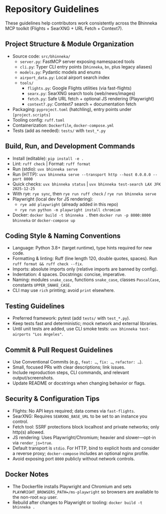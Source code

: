 # Repository Guidelines

These guidelines help contributors work consistently across the Bhinneka MCP toolkit (Flights + SearXNG + URL Fetch + Context7).

## Project Structure & Module Organization
- Source code: `src/bhinneka/`
  - `server.py`: FastMCP server exposing namespaced tools
  - `cli.py`: Typer CLI entry points (`bhinneka`, `bn`, plus legacy aliases)
  - `models.py`: Pydantic models and enums
  - `airport_data.py`: Local airport search index
  - `tools/`
    - `flights.py`: Google Flights utilities (via fast-flights)
    - `searx.py`: SearXNG search tools (web/news/images)
    - `fetch.py`: Safe URL fetch + optional JS rendering (Playwright)
    - `context7.py`: Context7 search + documentation fetch
- Packaging: `pyproject.toml` (hatchling), entry points under `[project.scripts]`
- Tooling config: `ruff.toml`
- Containerization: `Dockerfile`, `docker-compose.yml`
- Tests (add as needed): `tests/` with `test_*.py`

## Build, Run, and Development Commands
- Install (editable): `pip install -e .`
- Lint: `ruff check` | Format: `ruff format`
- Run (stdio): `uvx bhinneka serve`
- Run (HTTP): `uvx bhinneka serve --transport http --host 0.0.0.0 --port 8000`
- Quick checks: `uvx bhinneka status` | `uvx bhinneka test-search LAX JFK 2025-12-25`
- With rye: `rye sync`, then `rye run ruff check` / `rye run bhinneka serve`
- Playwright (local dev for JS rendering):
  - `rye add playwright` (already added in this repo)
  - `rye run python -m playwright install chromium`
- Docker: `docker build -t bhinneka .` then `docker run -p 8000:8000 bhinneka` or `docker-compose up`

## Coding Style & Naming Conventions
- Language: Python 3.8+ (target runtime), type hints required for new code.
- Formatting & linting: Ruff (line length 120, double quotes, spaces). Run `ruff format && ruff check --fix`.
- Imports: absolute imports only (relative imports are banned by config).
- Indentation: 4 spaces. Docstrings: concise, imperative.
- Naming: modules `snake_case`, functions `snake_case`, classes `PascalCase`, constants `UPPER_SNAKE_CASE`.
- CLI may use `rich` printing; avoid `print` elsewhere.

## Testing Guidelines
- Preferred framework: pytest (add `tests/` with `test_*.py`).
- Keep tests fast and deterministic; mock network and external libraries.
- Until unit tests are added, use CLI smoke tests: `uvx bhinneka test-airports "Los Angeles"`.

## Commit & Pull Request Guidelines
- Use Conventional Commits (e.g., `feat: …`, `fix: …`, `refactor: …`).
- Small, focused PRs with clear descriptions; link issues.
- Include reproduction steps, CLI commands, and relevant output/screenshots.
- Update README or docstrings when changing behavior or flags.

## Security & Configuration Tips
- Flights: No API keys required; data comes via `fast-flights`.
- SearXNG: Requires `SEARXNG_BASE_URL` to be set to an instance you control.
- Fetch tool: SSRF protections block localhost and private networks; only http(s) allowed.
- JS rendering: Uses Playwright/Chromium; heavier and slower—opt-in via `render_js=true`.
- Default transport is `stdio`. For HTTP, bind to explicit hosts and consider a reverse proxy; `docker-compose` includes an optional nginx profile.
- Avoid exposing port `8000` publicly without network controls.

## Docker Notes
- The Dockerfile installs Playwright and Chromium and sets `PLAYWRIGHT_BROWSERS_PATH=/ms-playwright` so browsers are available to the non-root `mcp` user.
- Rebuild after changes to Playwright or tooling: `docker build -t bhinneka .`
